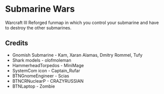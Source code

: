 # Submarine Wars

Warcraft III Reforged funmap in which you control your submarine and have to destroy the other submarines.

## Credits

* Gnomish Submarine - Kam, Xaran Alamas, Dmitry Rommel, Tufy
* Shark models - olofmoleman
* HammerheadTorpedos -  MiniMage
* SystemCom icon - Captain_Rufar
* BTNGnomeEngineer - Scias
* BTNCRNuclearP - CRAZYRUSSIAN
* BTNLaptop - Zombie